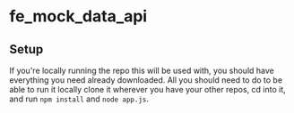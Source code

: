 # fe_mock_data_api

## Setup

If you're locally running the repo this will be used with, you should have everything you need already downloaded. All you should need to do to be able to run it locally clone it wherever you have your other repos, cd into it, and run `npm install` and `node app.js`.
